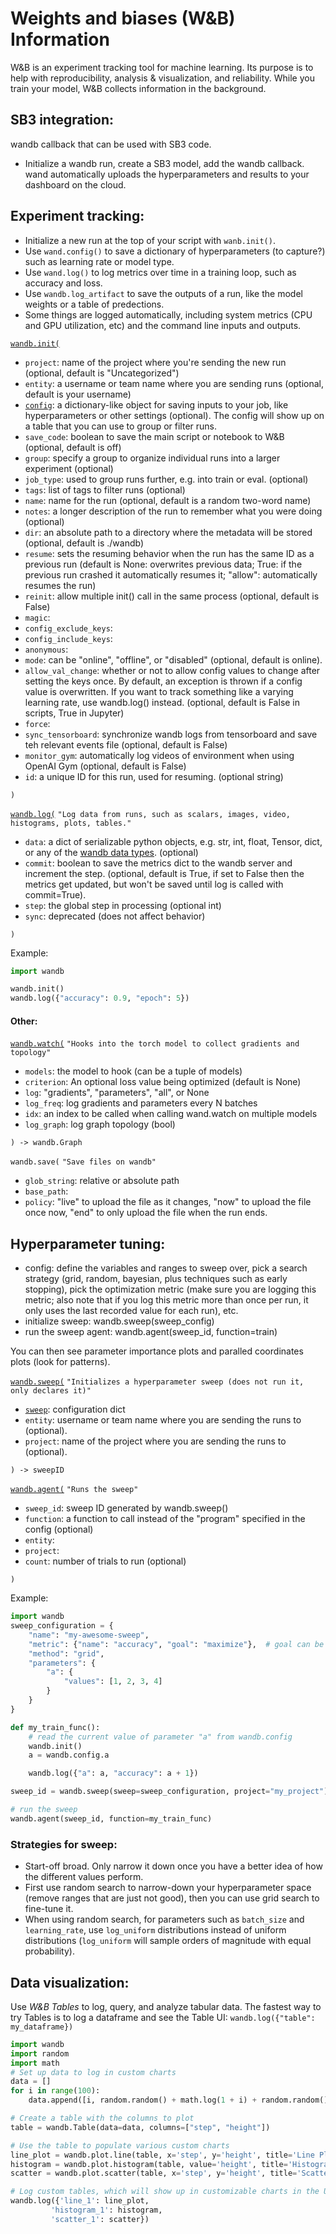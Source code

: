 # Weights and biases (W&B) Information

W&B is an experiment tracking tool for machine learning.
Its purpose is to help with reproducibility, analysis & visualization, and reliability.
While you train your model, W&B collects information in the background.

## SB3 integration:
wandb callback that can be used with SB3 code.
- Initialize a wandb run, create a SB3 model, add the wandb callback. wand automatically uploads the hyperparameters and results to your dashboard on the cloud.

## Experiment tracking:
- Initialize a new run at the top of your script with `wanb.init()`.
- Use `wand.config()` to save a dictionary of hyperparameters (to capture?) such as learning rate or model type.
- Use `wand.log()` to log metrics over time in a training loop, such as accuracy and loss.
- Use `wandb.log_artifact` to save the outputs of a run, like the model weights or a table of predections.
- Some things are logged automatically, including system metrics (CPU and GPU utilization, etc) and the command line inputs and outputs.

[`wandb.init(`](https://docs.wandb.ai/ref/python/init)
- `project`: name of the project where you're sending the new run (optional, default is "Uncategorized")
- `entity`: a username or team name where you are sending runs (optional, default is your username)
- [`config`](https://docs.wandb.ai/guides/track/config): a dictionary-like object for saving inputs to your job, like hyperparameters or other settings (optional).
      The config will show up on a table that you can use to group or filter runs.
- `save_code`: boolean to save the main script or notebook to W&B (optional, default is off)
- `group`: specify a group to organize individual runs into a larger experiment (optional)
- `job_type`: used to group runs further, e.g. into train or eval. (optional)
- `tags`: list of tags to filter runs (optional)
- `name`: name for the run (optional, default is a random two-word name)
- `notes`: a longer description of the run to remember what you were doing (optional)
- `dir`: an absolute path to a directory where the metadata will be stored (optional, default is ./wandb)
- `resume`: sets the resuming behavior when the run has the same ID as a previous run (default is None: overwrites previous data;
      True: if the previous run crashed it automatically resumes it; "allow": automatically resumes the run)
- `reinit`: allow multiple init() call in the same process (optional, default is False)
- `magic`:
- `config_exclude_keys`:
- `config_include_keys`:
- `anonymous`:
- `mode`: can be "online", "offline", or "disabled" (optional, default is online).
- `allow_val_change`: whether or not to allow config values to change after setting the keys once. 
            By default, an exception is thrown if a config value is overwritten.
            If you want to track something like a varying learning rate, use wandb.log() instead.
            (optional, default is False in scripts, True in Jupyter)
- `force`: 
- `sync_tensorboard`: synchronize wandb logs from tensorboard and save teh relevant events file (optional, default is False)
- `monitor_gym`: automatically log videos of environment when using OpenAI Gym (optional, default is False)
- `id`: a unique ID for this run, used for resuming. (optional string)

`)`

[`wandb.log(`](https://docs.wandb.ai/ref/python/log)
`"Log data from runs, such as scalars, images, video, histograms, plots, tables."`
- `data`: a dict of serializable python objects,  e.g. str, int, float, Tensor, dict, or any of the [wandb data types](https://docs.wandb.ai/ref/python/data-types). (optional)
- `commit`: boolean to save the metrics dict to the wandb server and increment the step. (optional, default is True, if set to False then
the metrics get updated, but won't be saved until log is called with commit=True).
- `step`: the global step in processing (optional int)
- `sync`: deprecated (does not affect behavior)

`)`

Example:
```python
import wandb

wandb.init()
wandb.log({"accuracy": 0.9, "epoch": 5})
```

#### Other:
[`wandb.watch(`](https://docs.wandb.ai/ref/python/watch)
`"Hooks into the torch model to collect gradients and topology"`
- `models`: the model to hook (can be a tuple of models)
- `criterion`: An optional loss value being optimized (default is None)
- `log`: "gradients", "parameters", "all", or None
- `log_freq`: log gradients and parameters every N batches
- `idx`: an index to be called when calling wand.watch on multiple models
- `log_graph`: log graph topology (bool)

`) -> wandb.Graph`

`wandb.save(`
`"Save files on wandb"`
- `glob_string`: relative or absolute path
- `base_path`:
- `policy`: "live" to upload the file as it changes, "now" to upload the file once now, "end" to only upload the file when the run ends.

## Hyperparameter tuning:
- config: define the variables and ranges to sweep over, pick a search strategy (grid, random, bayesian, plus techniques such as early stopping), 
	    pick the optimization metric (make sure you are logging this metric; also note that if you log this metric more than once per run, it only uses the last recorded value for each run), etc.
- initialize sweep: wandb.sweep(sweep_config)
- run the sweep agent: wandb.agent(sweep_id, function=train)

You can then see parameter importance plots and paralled coordinates plots (look for patterns).

[`wandb.sweep(`](https://docs.wandb.ai/ref/python/sweep)
`"Initializes a hyperparameter sweep (does not run it, only declares it)"`
- [`sweep`](https://docs.wandb.ai/guides/sweeps/configuration): configuration dict
- `entity`: username or team name where you are sending the runs to (optional).
- `project`: name of the project where you are sending the runs to (optional).

`) -> sweepID`

[`wandb.agent(`](https://docs.wandb.ai/ref/python/agent)
`"Runs the sweep"`
- `sweep_id`: sweep ID generated by wandb.sweep()
- `function`: a function to call instead of the "program" specified in the config (optional)
- `entity`:
- `project`:
- `count`: number of trials to run (optional)

`)`

Example:
```python
import wandb
sweep_configuration = {
    "name": "my-awesome-sweep",
    "metric": {"name": "accuracy", "goal": "maximize"},  # goal can be 'maximize' or 'minimize'
    "method": "grid",
    "parameters": {
        "a": {
            "values": [1, 2, 3, 4]
        }
    }
}

def my_train_func():
    # read the current value of parameter "a" from wandb.config
    wandb.init()
    a = wandb.config.a

    wandb.log({"a": a, "accuracy": a + 1})

sweep_id = wandb.sweep(sweep=sweep_configuration, project="my_project")

# run the sweep
wandb.agent(sweep_id, function=my_train_func)
```

### Strategies for sweep:
- Start-off broad. Only narrow it down once you have a better idea of how the different values perform.
- First use random search to narrow-down your hyperparameter space (remove ranges that are just not good), 
then you can use grid search to fine-tune it.
- When using random search, for parameters such as `batch_size` and `learning_rate`, use `log_uniform` distributions instead of uniform distributions (`log_uniform` will sample orders of magnitude with equal probability).

## Data visualization:
Use *W&B Tables* to log, query, and analyze tabular data.
The fastest way to try Tables is to log a dataframe and see the Table UI: `wandb.log({"table": my_dataframe})`

```python
import wandb
import random
import math
# Set up data to log in custom charts
data = []
for i in range(100):
    data.append([i, random.random() + math.log(1 + i) + random.random()])

# Create a table with the columns to plot
table = wandb.Table(data=data, columns=["step", "height"])

# Use the table to populate various custom charts
line_plot = wandb.plot.line(table, x='step', y='height', title='Line Plot')
histogram = wandb.plot.histogram(table, value='height', title='Histogram')
scatter = wandb.plot.scatter(table, x='step', y='height', title='Scatter Plot')

# Log custom tables, which will show up in customizable charts in the UI
wandb.log({'line_1': line_plot, 
         'histogram_1': histogram, 
         'scatter_1': scatter})
```